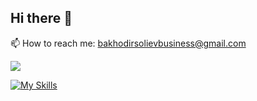 ## Hi there 👋
📫 How to reach me: bakhodirsolievbusiness@gmail.com

![](https://komarev.com/ghpvc/?username=your-github-username&color=green)

[![My Skills](https://skillicons.dev/icons?i=python,c,cpp,java,cs,js,html,css,kotlin,androidstudio,figma,php,aws,git,docker,arduino,autocad,ai,postman,sqlite,mongodb&perline=7)](https://skillicons.dev)

<!--
**bakhodirsolieff/bakhodirsolieff** is a ✨ _special_ ✨ repository because its `README.md` (this file) appears on your GitHub profile.

Here are some ideas to get you started:

- 🔭 I’m currently working on ...
- 🌱 I’m currently learning ...
- 👯 I’m looking to collaborate on ...
- 🤔 I’m looking for help with ...
- 💬 Ask me about ...
- 📫 How to reach me: ...
- 😄 Pronouns: ...
- ⚡ Fun fact: ...
-->
